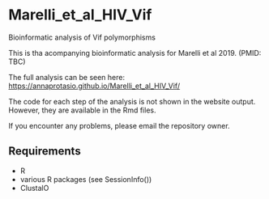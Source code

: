 # Marelli_et_al_HIV_Vif

Bioinformatic analysis of Vif polymorphisms

This is tha acompanying bioinformatic analysis for Marelli et al 2019. (PMID: TBC)

The full analysis can be seen here: https://annaprotasio.github.io/Marelli_et_al_HIV_Vif/

The code for each step of the analysis is not shown in the website output. However, they are available in the Rmd files. 

If you encounter any problems, please email the repository owner. 

## Requirements

- R
- various R packages (see SessionInfo())
- ClustalO 
